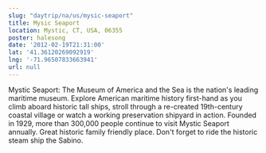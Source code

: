 ```yaml
---
slug: "daytrip/na/us/mysic-seaport"
title: Mysic Seaport
location: Mystic, CT, USA, 06355
poster: halesong
date: '2012-02-19T21:31:00'
lat: '41.36120269092919'
lng: '-71.96507833663941'
url: null
---
```


Mystic Seaport: The Museum of America and the Sea is the nation's leading maritime museum. Explore American maritime history first-hand as you climb aboard historic tall ships, stroll through a re-created 19th-century coastal village or watch a working preservation shipyard in action. Founded in 1929, more than 300,000 people continue to visit Mystic Seaport annually. Great historic family friendly place. Don't forget to ride the historic steam ship the Sabino.

